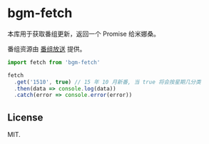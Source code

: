 # bgm-fetch

本库用于获取番组更新，返回一个 Promise 给米娜桑。

番组资源由 [番组放送](https://github.com/wxt2005/bangumi-list) 提供。

```javascript
import fetch from 'bgm-fetch'

fetch
  .get('1510', true) // 15 年 10 月新番, 当 true 将会按星期几分类
  .then(data => console.log(data))
  .catch(error => console.error(error))
```

## License

MIT.
